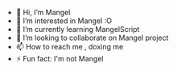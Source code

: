 - 👋 Hi, I’m Mangel
- 👀 I’m interested in Mangel :O
- 🌱 I’m currently learning MangelScript
- 💞️ I’m looking to collaborate on Mangel project
- 📫 How to reach me , doxing me
- ⚡ Fun fact: I'm not Mangel

<!---
MangelMG8/MangelMG8 is a ✨ special ✨ repository because its `README.md` (this file) appears on your GitHub profile.
You can click the Preview link to take a look at your changes.
--->
